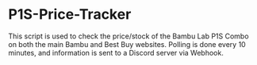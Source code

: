 # P1S-Price-Tracker

This script is used to check the price/stock of the Bambu Lab P1S Combo on both the main Bambu and Best Buy websites. Polling is done every 10 minutes, and information is sent to a Discord server via Webhook.
